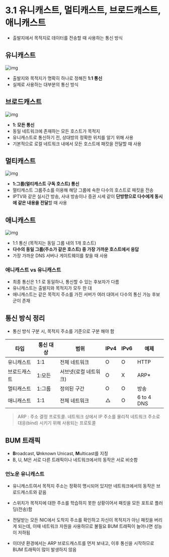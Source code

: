 # 3.1 유니캐스트, 멀티캐스트, 브로드캐스트, 애니캐스트

- 출발지에서 목적지로 데이터를 전송할 때 사용하는 통신 방식



## 유니캐스트

![img](https://chaelin1211.github.io/img/posts/inPost/network-communication-01.png)

- 출발지와 목적지가 명확히 하나로 정해진 **1:1 통신**
- 실제로 사용하는 대부분의 통신 방식



## 브로드캐스트

![img](https://chaelin1211.github.io/img/posts/inPost/network-communication-02.png)

- **1: 모든 통신**
- 동일 네트워크에 존재하는 모든 호스트가 목적지
- 유니캐스트로 통신하기 전, 상대방의 정확한 위치를 알기 위해 사용
- 기본적으로 로컬 네트워크 내에서 모든 호스트에 패킷을 전달할 때 사용



## 멀티캐스트

![img](https://chaelin1211.github.io/img/posts/inPost/network-communication-03.png)

- **1:그룹(멀티캐스트 구독 호스트) 통신**
- 멀티캐스트 그룹주소를 이용해 해당 그룹에 속한 다수의 호스트로 패킷을 전송
- IPTV와 같은 실시간 방송, 사내 방송이나 증권 시세 같이 **단방향으로 다수에게 동시에 같은 내용을 전달**할 때 사용



## 애니캐스트

![img](https://chaelin1211.github.io/img/posts/inPost/network-communication-04.png)

- 1:1 통신 (목적지는 동일 그룹 내의 1개 호스트)
- **다수의 동일 그룹(주소가 같은 호스트) 중 가장 가까운 호스트에서 응답**
- 가장 가까운 DNS 서버나 게이트웨이를 찾을 때 사용



### 애니캐스트 vs 유니캐스트

- 최종 통신은 1:1 로 동일하나, 통신할 수 있는 후보자가 다름
- 유니캐스트는 출발지와 목적지가 모두 한 대
- 애니캐스트는 같은 목적지 주소를 가진 서버가 여러 대여서 다수의 통신 가능 후보군이 존재



## 통신 방식 정리

- 통신 방식 구분 시, 목적지 주소를 기준으로 구분 해야 함

| 타입         | 통신 대상 | 범위                  | IPv4 | IPv6 | 예제       |
| ------------ | --------- | --------------------- | ---- | ---- | ---------- |
| 유니캐스트   | 1:1       | 전체 네트워크         | O    | O    | HTTP       |
| 브로드캐스트 | 1:모든    | 서브넷(로컬 네트워크) | O    | X    | ARP*       |
| 멀티캐스트   | 1:그룹    | 정의된 구간           | O    | O    | 방송       |
| 애니캐스트   | 1:1       | 전체 네트워크         | △    | O    | 6 to 4 DNS |

> ARP : 주소 결정 프로토콜. 네트워크 상에서 IP 주소를 물리적 네트워크 주소로 대응(bind) 시키기 위해 사용되는 프로토콜



## BUM 트래픽

- **B**roadcast, **U**nknown Unicast, **M**ulticast를 지칭
- B, U, M은 서로 다른 트래픽이나 네트워크에서의 동작은 서로 비슷함 



### 언노운 유니캐스트

- 유니캐스트여서 목적지 주소는 정확히 명시되어 있지만 네트워크에서의 동작은 브로드캐스트와 같음
- 스위치가 목적지에 대한 주소를 학습하지 못한 상황이어서 패킷을 모든 포트로 플러딩(전송)함

- 전달받는 모든 NIC에서 도착지 주소를 확인하고 자신이 목적지가 아닌 패킷을 버리게 되는데, 이때 네트워크 자원을 사용하므로 불필요 BUM 트래픽이 늘어나면 성능이 저하됨
- 이더넷 환경에서는 ARP 브로드캐스트를 먼저 보내고, 이후 통신을 시작하므로 BUM 트래픽이 많이 발생하지 않음